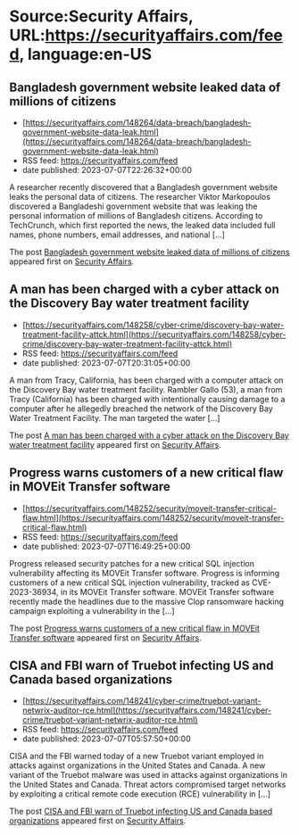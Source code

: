 # Source:Security Affairs, URL:https://securityaffairs.com/feed, language:en-US

## Bangladesh government website leaked data of  millions of citizens
 - [https://securityaffairs.com/148264/data-breach/bangladesh-government-website-data-leak.html](https://securityaffairs.com/148264/data-breach/bangladesh-government-website-data-leak.html)
 - RSS feed: https://securityaffairs.com/feed
 - date published: 2023-07-07T22:26:32+00:00

<p>A researcher recently discovered that a Bangladesh government website leaks the personal data of citizens. The researcher Viktor Markopoulos discovered a Bangladeshi government website that was leaking the personal information of millions of Bangladesh citizens. According to TechCrunch, which first reported the news, the leaked data included full names, phone numbers, email addresses, and national [&#8230;]</p>
<p>The post <a href="https://securityaffairs.com/148264/data-breach/bangladesh-government-website-data-leak.html" rel="nofollow">Bangladesh government website leaked data of  millions of citizens</a> appeared first on <a href="https://securityaffairs.com" rel="nofollow">Security Affairs</a>.</p>

## A man has been charged with a cyber attack on the Discovery Bay water treatment facility
 - [https://securityaffairs.com/148258/cyber-crime/discovery-bay-water-treatment-facility-attck.html](https://securityaffairs.com/148258/cyber-crime/discovery-bay-water-treatment-facility-attck.html)
 - RSS feed: https://securityaffairs.com/feed
 - date published: 2023-07-07T20:31:05+00:00

<p>A man from Tracy, California, has been charged with a computer attack on the Discovery Bay water treatment facility. Rambler Gallo (53), a man from Tracy (California) has been charged with intentionally causing damage to a computer after he allegedly breached the network of the Discovery Bay Water Treatment Facility. The man targeted the water [&#8230;]</p>
<p>The post <a href="https://securityaffairs.com/148258/cyber-crime/discovery-bay-water-treatment-facility-attck.html" rel="nofollow">A man has been charged with a cyber attack on the Discovery Bay water treatment facility</a> appeared first on <a href="https://securityaffairs.com" rel="nofollow">Security Affairs</a>.</p>

## Progress warns customers of a new critical flaw in MOVEit Transfer software
 - [https://securityaffairs.com/148252/security/moveit-transfer-critical-flaw.html](https://securityaffairs.com/148252/security/moveit-transfer-critical-flaw.html)
 - RSS feed: https://securityaffairs.com/feed
 - date published: 2023-07-07T16:49:25+00:00

<p>Progress released security patches for a new critical SQL injection vulnerability affecting its MOVEit Transfer software. Progress is informing customers of a new critical SQL injection vulnerability, tracked as CVE-2023-36934, in its MOVEit Transfer software. MOVEit Transfer software recently made the headlines due to the massive Clop ransomware hacking campaign exploiting a vulnerability in the [&#8230;]</p>
<p>The post <a href="https://securityaffairs.com/148252/security/moveit-transfer-critical-flaw.html" rel="nofollow">Progress warns customers of a new critical flaw in MOVEit Transfer software</a> appeared first on <a href="https://securityaffairs.com" rel="nofollow">Security Affairs</a>.</p>

## CISA and FBI warn of Truebot infecting US and Canada based organizations
 - [https://securityaffairs.com/148241/cyber-crime/truebot-variant-netwrix-auditor-rce.html](https://securityaffairs.com/148241/cyber-crime/truebot-variant-netwrix-auditor-rce.html)
 - RSS feed: https://securityaffairs.com/feed
 - date published: 2023-07-07T05:57:50+00:00

<p>CISA and the FBI warned today of a new Truebot variant employed in attacks against organizations in the United States and Canada. A new variant of the Truebot malware was used in attacks against organizations in the United States and Canada. Threat actors compromised target networks by exploiting a critical remote code execution (RCE) vulnerability in [&#8230;]</p>
<p>The post <a href="https://securityaffairs.com/148241/cyber-crime/truebot-variant-netwrix-auditor-rce.html" rel="nofollow">CISA and FBI warn of Truebot infecting US and Canada based organizations</a> appeared first on <a href="https://securityaffairs.com" rel="nofollow">Security Affairs</a>.</p>

